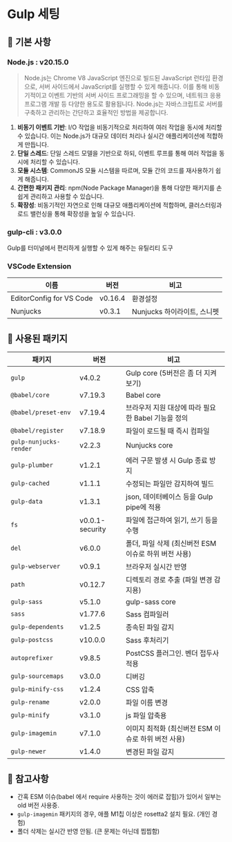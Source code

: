 # Gulp 세팅

## 🤔 기본 사항

### Node.js : v20.15.0

> Node.js는 Chrome V8 JavaScript 엔진으로 빌드된 JavaScript 런타임 환경으로, 서버 사이드에서 JavaScript를 실행할 수 있게 해줍니다. 이를 통해 비동기적이고 이벤트 기반의 서버 사이드 프로그래밍을 할 수 있으며, 네트워크 응용 프로그램 개발 등 다양한 용도로 활용됩니다. Node.js는 자바스크립트로 서버를 구축하고 관리하는 간단하고 효율적인 방법을 제공합니다.

1. **비동기 이벤트 기반**: I/O 작업을 비동기적으로 처리하여 여러 작업을 동시에 처리할 수 있습니다. 이는 Node.js가 대규모 데이터 처리나 실시간 애플리케이션에 적합하게 만듭니다.
1. **단일 스레드**: 단일 스레드 모델을 기반으로 하되, 이벤트 루프를 통해 여러 작업을 동시에 처리할 수 있습니다.
1. **모듈 시스템**: CommonJS 모듈 시스템을 따르며, 모듈 간의 코드를 재사용하기 쉽게 해줍니다.
1. **간편한 패키지 관리**: npm(Node Package Manager)을 통해 다양한 패키지를 손쉽게 관리하고 사용할 수 있습니다.
1. **확장성**: 비동기적인 자연으로 인해 대규모 애플리케이션에 적합하며, 클러스터링과 로드 밸런싱을 통해 확장성을 높일 수 있습니다.

### gulp-cli : v3.0.0

Gulp를 터미널에서 편리하게 실행할 수 있게 해주는 유틸리티 도구

### VSCode Extension

| 이름 | 버전 | 비고 |
|---|---|---|
| EditorConfig for VS Code | v0.16.4 | 환경설정 |
| Nunjucks | v0.3.1 | Nunjucks 하이라이트, 스니펫 |

## 🤔 사용된 패키지

| 패키지 | 버전 | 비고 |
|---|---|---|
| `gulp` | v4.0.2 | Gulp core (5버전은 좀 더 지켜보기) |
| `@babel/core` | v7.19.3 | Babel core |
| `@babel/preset-env` | v7.19.4 | 브라우저 지원 대상에 따라 필요한 Babel 기능을 정의 |
| `@babel/register` | v7.18.9 | 파일이 로드될 때 즉시 컴파일 |
| `gulp-nunjucks-render` | v2.2.3 | Nunjucks core |
| `gulp-plumber` | v1.2.1 | 에러 구문 발생 시 Gulp 종료 방지 |
| `gulp-cached` | v1.1.1 | 수정되는 파일만 감지하여 빌드 |
| `gulp-data` | v1.3.1 | json, 데이터베이스 등을 Gulp pipe에 적용 |
| `fs` | v0.0.1-security | 파일에 접근하여 읽기, 쓰기 등을 수행 |
| `del` | v6.0.0 | 폴더, 파일 삭제 (최신버전 ESM 이슈로 하위 버전 사용) |
| `gulp-webserver` | v0.9.1 | 브라우저 실시간 반영 |
| `path` | v0.12.7 | 디렉토리 경로 추출 (파일 변경 감지용) |
| `gulp-sass` | v5.1.0 | gulp-sass core |
| `sass` | v1.77.6 | Sass 컴파일러 |
| `gulp-dependents` | v1.2.5| 종속된 파일 감지 |
| `gulp-postcss` | v10.0.0 | Sass 후처리기 |
| `autoprefixer` | v9.8.5 | PostCSS 플러그인. 벤더 접두사 적용 |
| `gulp-sourcemaps` | v3.0.0 | 디버깅 |
| `gulp-minify-css` | v1.2.4 | CSS 압축 |
| `gulp-rename` | v2.0.0 | 파일 이름 변경 |
| `gulp-minify` | v3.1.0 | js 파일 압축용 |
| `gulp-imagemin` | v7.1.0 | 이미지 최적화 (최신버전 ESM 이슈로 하위 버전 사용) |
| `gulp-newer` | v1.4.0 | 변경된 파일 감지 |

## 🤔 참고사항

- 간혹 ESM 이슈(babel 에서 require 사용하는 것이 에러로 잡힘)가 있어서 일부는 old 버전 사용중.
- `gulp-imagemin` 패키지의 경우, 애플 M1칩 이상은 rosetta2 설치 필요. (개인 경험)
- 폴더 삭제는 실시간 반영 안됨. (큰 문제는 아닌데 찝찝함)
